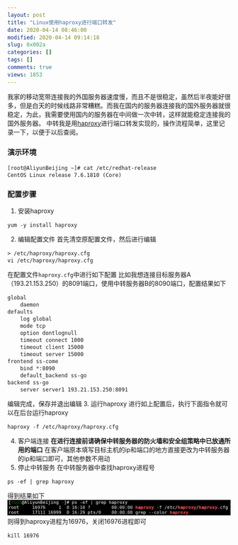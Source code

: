 ```yaml
---
layout: post
title: "Linux使用haproxy进行端口转发"
date: 2020-04-14 08:46:00
modified: 2020-04-14 09:14:18
slug: 0x002a
categories: []
tags: []
comments: true
views: 1853
---
```

我家的移动宽带连接我的外国服务器速度慢，而且不是很稳定，虽然后半夜能好很多，但是白天的时候线路非常糟糕。而我在国内的服务器连接我的国外服务器就很稳定，为此，我需要使用国内的服务器在中间做一次中转，这样就能稳定连接我的国外服务器。<!--more-->
中转我是用<a href="http://www.haproxy.org/">haproxy</a>进行端口转发实现的，操作流程简单，这里记录一下，以便于以后查阅。
### 演示环境
```shell
[root@AliyunBeijing ~]# cat /etc/redhat-release
CentOS Linux release 7.6.1810 (Core)
```
### 配置步骤
1. 安装haproxy
```shell
yum -y install haproxy
```
2. 编辑配置文件
首先清空原配置文件，然后进行编辑
```shell
> /etc/haproxy/haproxy.cfg
vi /etc/haproxy/haproxy.cfg
```
在配置文件`haproxy.cfg`中进行如下配置
比如我想连接目标服务器A（193.21.153.250）的8091端口，使用中转服务器B的8090端口，配置结果如下
```
global
    daemon
defaults
    log global
    mode tcp 
    option dontlognull
    timeout connect 1000
    timeout client 15000
    timeout server 15000
frontend ss-come
    bind *:8090
    default_backend ss-go
backend ss-go
    server server1 193.21.153.250:8091
```
编辑完成，保存并退出编辑
3. 运行haproxy
进行如上配置后，执行下面指令就可以在后台运行haproxy
```shell
haproxy -f /etc/haproxy/haproxy.cfg
```
4. 客户端连接
**在进行连接前请确保中转服务器的防火墙和安全组策略中已放通所用的端口**
在客户端原本填写目标主机的ip和端口的地方直接更改为中转服务器的ip和端口即可，其他参数不用动
5. 停止中转服务
在中转服务器中查找haproxy进程号
```shell
ps -ef | grep haproxy
```
得到结果如下
[![haproxy进程](/img/002a/002a-1.png "haproxy进程")](/img/002a/002a-1.png "haproxy进程")
则得到haproxy进程为16976，关闭16976进程即可
```shell
kill 16976
```